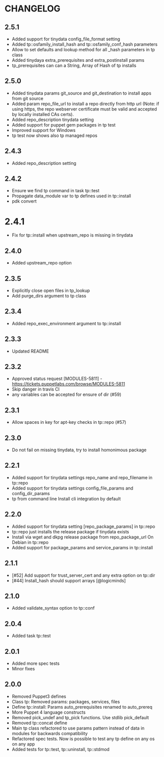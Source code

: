 # CHANGELOG

## 2.5.1
* Added support for tinydata config_file_format setting
* Added tp::osfamily_install_hash and tp::osfamily_conf_hash parameters
* Allow to set defaults and lookup method for all _hash parameters in tp class
* Added tinydaya extra_prerequisites and extra_postinstall params
* tp_prerequisites can can a String, Array of Hash of tp installs

## 2.5.0
* Added tinydata params git_source and git_destination to install apps from git source
* Added param repo_file_url to install a repo directly from http url (Note: if using https,
  the repo webserver certificate must be valid and accepted by locally installed CAs certs).
* Added  repo_description tinydata setting
* Added support for puppet gem packages in tp test
* Improved support for Windows
* tp test now shows also tp managed repos

## 2.4.3
* Added repo_description setting

## 2.4.2
* Ensure we find tp command in task tp::test 
* Propagate data_module var to tp defines used in tp::install 
* pdk convert

# 2.4.1
* Fix for tp::install when upstream_repo is missing in tinydata

## 2.4.0
* Added upstream_repo option

## 2.3.5
* Explicitly close open files in tp_lookup
* Add purge_dirs argument to tp class

## 2.3.4
* Added repo_exec_environment argument to tp::install

## 2.3.3
* Updated README

## 2.3.2
* Approved status request [MODULES-5811] - https://tickets.puppetlabs.com/browse/MODULES-5811
* Skip danger in travis CI
* any variables can be accepted for ensure of dir (#59)

## 2.3.1
* Allow spaces in key for apt-key checks in tp::repo (#57)

## 2.3.0
* Do not fail on missing tinydata, try to install homonimous package

## 2.2.1
* Added support for tinydata settings repo_name and repo_filename in tp::repo 
* Added support for tinydata settings config_file_params and config_dir_params
* tp from command line Install cli integration by default

## 2.2.0
* Added support for tinydata setting [repo_package_params] in tp::repo 
* tp::repo just installs the release package if tinydata exists
* Install via wget and dkpg release package from repo_package_url On Debian in tp::repo
* Added support for package_params and service_params in tp::install

## 2.1.1

* [#52] Add support for trust_server_cert and any extra option on tp::dir
* [#44] Install_hash should support arrays [@logicminds]

## 2.1.0

* Added validate_syntax option to tp::conf

## 2.0.4

* Added task tp::test

## 2.0.1

* Added more spec tests
* Minor fixes

## 2.0.0

* Removed Puppet3 defines
* Class tp: Removed params: packages, services, files
* Define tp::install: Params auto_prerequisites renamed to auto_prereq
* More Puppet 4 language constructs
* Removed pick_undef and tp_pick functions. Use stdlib pick_default
* Removed tp::concat define
* Main tp class refactored to use params pattern instead of data in modules for backwards compatibility
* Refactored spec tests. Now is possible to test any tp define on any os on any app
* Added tests for tp::test, tp::uninstall, tp::stdmod
